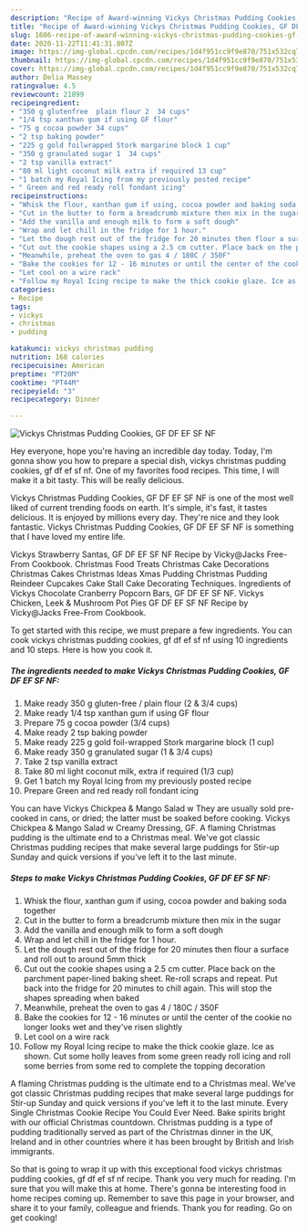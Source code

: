 ```yaml
---
description: "Recipe of Award-winning Vickys Christmas Pudding Cookies, GF DF EF SF NF"
title: "Recipe of Award-winning Vickys Christmas Pudding Cookies, GF DF EF SF NF"
slug: 1606-recipe-of-award-winning-vickys-christmas-pudding-cookies-gf-df-ef-sf-nf
date: 2020-11-22T11:41:31.807Z
image: https://img-global.cpcdn.com/recipes/1d4f951cc9f9e870/751x532cq70/vickys-christmas-pudding-cookies-gf-df-ef-sf-nf-recipe-main-photo.jpg
thumbnail: https://img-global.cpcdn.com/recipes/1d4f951cc9f9e870/751x532cq70/vickys-christmas-pudding-cookies-gf-df-ef-sf-nf-recipe-main-photo.jpg
cover: https://img-global.cpcdn.com/recipes/1d4f951cc9f9e870/751x532cq70/vickys-christmas-pudding-cookies-gf-df-ef-sf-nf-recipe-main-photo.jpg
author: Delia Massey
ratingvalue: 4.5
reviewcount: 21899
recipeingredient:
- "350 g glutenfree  plain flour 2  34 cups"
- "1/4 tsp xanthan gum if using GF flour"
- "75 g cocoa powder 34 cups"
- "2 tsp baking powder"
- "225 g gold foilwrapped Stork margarine block 1 cup"
- "350 g granulated sugar 1  34 cups"
- "2 tsp vanilla extract"
- "80 ml light coconut milk extra if required 13 cup"
- "1 batch my Royal Icing from my previously posted recipe"
- " Green and red ready roll fondant icing"
recipeinstructions:
- "Whisk the flour, xanthan gum if using, cocoa powder and baking soda together"
- "Cut in the butter to form a breadcrumb mixture then mix in the sugar"
- "Add the vanilla and enough milk to form a soft dough"
- "Wrap and let chill in the fridge for 1 hour."
- "Let the dough rest out of the fridge for 20 minutes then flour a surface and roll out to around 5mm thick"
- "Cut out the cookie shapes using a 2.5 cm cutter. Place back on the parchment paper-lined baking sheet. Re-roll scraps and repeat. Put back into the fridge for 20 minutes to chill again. This will stop the shapes spreading when baked"
- "Meanwhile, preheat the oven to gas 4 / 180C / 350F"
- "Bake the cookies for 12 - 16 minutes or until the center of the cookie no longer looks wet and they&#39;ve risen slightly"
- "Let cool on a wire rack"
- "Follow my Royal Icing recipe to make the thick cookie glaze. Ice as shown. Cut some holly leaves from some green ready roll icing and roll some berries from some red to complete the topping decoration"
categories:
- Recipe
tags:
- vickys
- christmas
- pudding

katakunci: vickys christmas pudding 
nutrition: 168 calories
recipecuisine: American
preptime: "PT20M"
cooktime: "PT44M"
recipeyield: "3"
recipecategory: Dinner

---
```



![Vickys Christmas Pudding Cookies, GF DF EF SF NF](https://img-global.cpcdn.com/recipes/1d4f951cc9f9e870/751x532cq70/vickys-christmas-pudding-cookies-gf-df-ef-sf-nf-recipe-main-photo.jpg)

Hey everyone, hope you're having an incredible day today. Today, I'm gonna show you how to prepare a special dish, vickys christmas pudding cookies, gf df ef sf nf. One of my favorites food recipes. This time, I will make it a bit tasty. This will be really delicious.

Vickys Christmas Pudding Cookies, GF DF EF SF NF is one of the most well liked of current trending foods on earth. It's simple, it's fast, it tastes delicious. It is enjoyed by millions every day. They're nice and they look fantastic. Vickys Christmas Pudding Cookies, GF DF EF SF NF is something that I have loved my entire life.

Vickys Strawberry Santas, GF DF EF SF NF Recipe by Vicky@Jacks Free-From Cookbook. Christmas Food Treats Christmas Cake Decorations Christmas Cakes Christmas Ideas Xmas Pudding Christmas Pudding Reindeer Cupcakes Cake Stall Cake Decorating Techniques. Ingredients of Vickys Chocolate Cranberry Popcorn Bars, GF DF EF SF NF. Vickys Chicken, Leek &amp; Mushroom Pot Pies GF DF EF SF NF Recipe by Vicky@Jacks Free-From Cookbook.


To get started with this recipe, we must prepare a few ingredients. You can cook vickys christmas pudding cookies, gf df ef sf nf using 10 ingredients and 10 steps. Here is how you cook it.

<!--inarticleads1-->

##### The ingredients needed to make Vickys Christmas Pudding Cookies, GF DF EF SF NF:

1. Make ready 350 g gluten-free / plain flour (2 &amp; 3/4 cups)
1. Make ready 1/4 tsp xanthan gum if using GF flour
1. Prepare 75 g cocoa powder (3/4 cups)
1. Make ready 2 tsp baking powder
1. Make ready 225 g gold foil-wrapped Stork margarine block (1 cup)
1. Make ready 350 g granulated sugar (1 &amp; 3/4 cups)
1. Take 2 tsp vanilla extract
1. Take 80 ml light coconut milk, extra if required (1/3 cup)
1. Get 1 batch my Royal Icing from my previously posted recipe
1. Prepare  Green and red ready roll fondant icing


You can have Vickys Chickpea &amp; Mango Salad w They are usually sold pre-cooked in cans, or dried; the latter must be soaked before cooking. Vickys Chickpea &amp; Mango Salad w Creamy Dressing, GF. A flaming Christmas pudding is the ultimate end to a Christmas meal. We&#39;ve got classic Christmas pudding recipes that make several large puddings for Stir-up Sunday and quick versions if you&#39;ve left it to the last minute. 

<!--inarticleads2-->

##### Steps to make Vickys Christmas Pudding Cookies, GF DF EF SF NF:

1. Whisk the flour, xanthan gum if using, cocoa powder and baking soda together
1. Cut in the butter to form a breadcrumb mixture then mix in the sugar
1. Add the vanilla and enough milk to form a soft dough
1. Wrap and let chill in the fridge for 1 hour.
1. Let the dough rest out of the fridge for 20 minutes then flour a surface and roll out to around 5mm thick
1. Cut out the cookie shapes using a 2.5 cm cutter. Place back on the parchment paper-lined baking sheet. Re-roll scraps and repeat. Put back into the fridge for 20 minutes to chill again. This will stop the shapes spreading when baked
1. Meanwhile, preheat the oven to gas 4 / 180C / 350F
1. Bake the cookies for 12 - 16 minutes or until the center of the cookie no longer looks wet and they&#39;ve risen slightly
1. Let cool on a wire rack
1. Follow my Royal Icing recipe to make the thick cookie glaze. Ice as shown. Cut some holly leaves from some green ready roll icing and roll some berries from some red to complete the topping decoration


A flaming Christmas pudding is the ultimate end to a Christmas meal. We&#39;ve got classic Christmas pudding recipes that make several large puddings for Stir-up Sunday and quick versions if you&#39;ve left it to the last minute. Every Single Christmas Cookie Recipe You Could Ever Need. Bake spirits bright with our official Christmas countdown. Christmas pudding is a type of pudding traditionally served as part of the Christmas dinner in the UK, Ireland and in other countries where it has been brought by British and Irish immigrants. 

So that is going to wrap it up with this exceptional food vickys christmas pudding cookies, gf df ef sf nf recipe. Thank you very much for reading. I'm sure that you will make this at home. There's gonna be interesting food in home recipes coming up. Remember to save this page in your browser, and share it to your family, colleague and friends. Thank you for reading. Go on get cooking!
